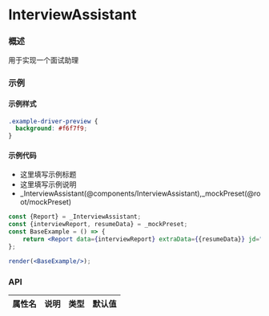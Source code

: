 
# InterviewAssistant


### 概述

用于实现一个面试助理


### 示例


#### 示例样式

```scss
.example-driver-preview {
  background: #f6f7f9;
}
```

#### 示例代码

- 这里填写示例标题
- 这里填写示例说明
- _InterviewAssistant(@components/InterviewAssistant),_mockPreset(@root/mockPreset)

```jsx
const {Report} = _InterviewAssistant;
const {interviewReport, resumeData} = _mockPreset;
const BaseExample = () => {
    return <Report data={interviewReport} extraData={{resumeData}} jd="产品经理"/>;
};

render(<BaseExample/>);

```


### API

|属性名|说明|类型|默认值|
|  ---  | ---  | --- | --- |

